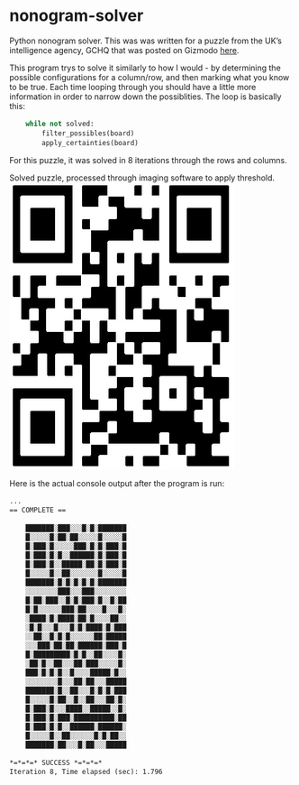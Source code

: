 # nonogram-solver
Python nonogram solver. This was was written for a puzzle from the UK’s intelligence agency, GCHQ that was posted on Gizmodo [here](http://gizmodo.com/can-you-solve-the-uk-intelligence-agencys-christmas-puz-1747265899).

This program trys to solve it similarly to how I would - by determining the possible configurations for a column/row, and then marking what you know to be true. Each time looping through you should have a little more information in order to narrow down the possiblities.  The loop is basically this:
```python
    while not solved:
        filter_possibles(board)
        apply_certainties(board)
```
For this puzzle, it was solved in 8 iterations through the rows and columns.

Solved puzzle, processed through imaging software to apply threshold.
![Processed QR](https://github.com/polyrob/nonogram-solver/blob/master/qr.jpg)


Here is the actual console output after the program is run:
```
...
== COMPLETE ==

	███████░███░░░█░█░███████
	█░░░░░█░██░██░░░░░█░░░░░█
	█░███░█░░░░░███░█░█░███░█
	█░███░█░█░░██████░█░███░█
	█░███░█░░█████░██░█░███░█
	█░░░░░█░░██░░░░░░░█░░░░░█
	███████░█░█░█░█░█░███████
	░░░░░░░░███░░░███░░░░░░░░
	█░██░███░░█░█░███░█░░█░██
	█░█░░░░░░███░██░░░░█░░░█░
	░████░█░████░██░█░░░░██░░
	░█░█░░░█░░░█░█░████░█░███
	░░██░░█░█░█░░░░░░██░█████
	░░░███░██░██░██████░███░█
	█░█████████░█░█░░██░░░░█░
	░██░█░░██░░░██░███░░░░░█░
	███░█░█░█░░█░░░░█████░█░░
	░░░░░░░░█░░░██░██░░░█████
	███████░█░░██░░░█░█░█░███
	█░░░░░█░██░░█░░██░░░██░█░
	█░███░█░░░████░░█████░░█░
	█░███░█░███░██████████░██
	█░███░█░█░░██████░██████░
	█░░░░░█░░██░░░░░░█░█░██░░
	███████░██░░░█░██░░░█████

*=*=*=* SUCCESS *=*=*=*
Iteration 8, Time elapsed (sec): 1.796
```
